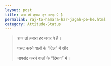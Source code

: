 ```yaml
---
layout: post
title: राज तो हमारा हर जगह पे है
permalink: raj-to-hamara-har-jagah-pe-he.html
category: Attitude-Status
---
```

> राज तो हमारा हर जगह पे है।
> 
> पसंद करने वालों के “दिल” में और
> 
> नापसंद करने वालों के “दिमाग” में।
